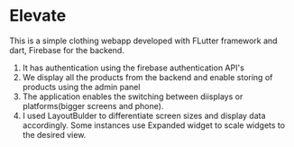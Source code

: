 # Elevate

This is a simple clothing webapp developed with FLutter framework and dart, Firebase for the backend.
1. It has authentication using the firebase authentication API's
2. We display all the products from the backend and  enable storing of products using the admin panel
3. The application enables the switching between diisplays or platforms(bigger screens and phone).
4. I used LayoutBulder to differentiate screen sizes and display data accordingly. Some instances use Expanded widget to scale widgets to the desired view. 


